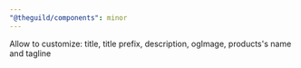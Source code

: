 ```yaml
---
"@theguild/components": minor
---
```


Allow to customize: title, title prefix, description, ogImage, products's name and tagline
